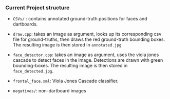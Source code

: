 ### Current Project structure



* `CSVs/` : contains annotated ground-truth positions for faces and dartboards. 

* `draw.cpp`: takes an image as argument, looks up its corresponding csv file for ground-truths, then draws the red ground-truth bounding boxes. The resulting 
image is then stored in `annotated.jpg`

* `face_detector.cpp`: takes an image as argument, uses the viola jones cascade to detect faces in the image. Detections are drawn with green bounding-boxes.  The resulting image is then stored in `face_detected.jpg`. 
 
 * `frontal_face.xml`: Viola Jones Cascade classifier. 
 
 * `negatives/`: non-dartboard images 
 
